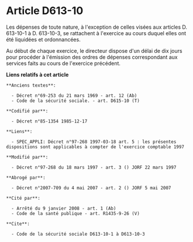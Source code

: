 # Article D613-10

Les dépenses de toute nature, à l'exception de celles visées aux articles D. 613-10-1 à D. 613-10-3, se rattachent à
l'exercice au cours duquel elles ont été liquidées et ordonnancées.

Au début de chaque exercice, le directeur dispose d'un délai de dix jours pour procéder à l'émission des ordres de dépenses
correspondant aux services faits au cours de l'exercice précédent.

**Liens relatifs à cet article**

	**Anciens textes**:

	  - Décret n°69-253 du 21 mars 1969 - art. 12 (Ab)
	  - Code de la sécurité sociale. - art. D615-10 (T)

	**Codifié par**:

	  - Décret n°85-1354 1985-12-17

	**Liens**:

	  - SPEC_APPLI: Décret n°97-268 1997-03-18 art. 5 : les présentes dispositions sont applicables à compter de l'exercice comptable 1997

	**Modifié par**:

	  - Décret n°97-268 du 18 mars 1997 - art. 3 () JORF 22 mars 1997

	**Abrogé par**:

	  - Décret n°2007-709 du 4 mai 2007 - art. 2 () JORF 5 mai 2007

	**Cité par**:

	  - Arrêté du 9 janvier 2008 - art. 1 (Ab)
	  - Code de la santé publique - art. R1435-9-26 (V)

	**Cite**:

	  - Code de la sécurité sociale D613-10-1 à D613-10-3
